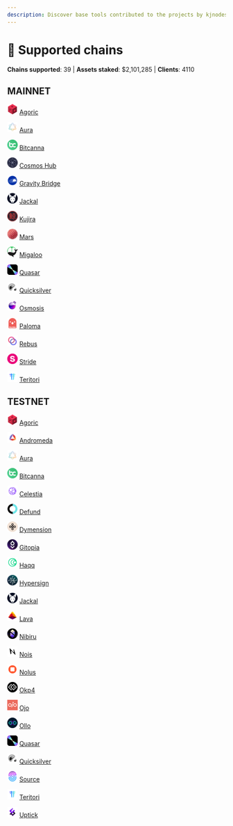 ```yaml
---
description: Discover base tools contributed to the projects by kjnodes team.
---
```


# 🖤 Supported chains

**Chains supported**: 39 | **Assets staked**: $2,101,285 | **Clients**: 4110

## MAINNET

<img src="https://raw.githubusercontent.com/kj89/cosmos-images/main/icons/agoric.png" alt="" data-size="line"> [Agoric](mainnet/agoric/)

<img src="https://raw.githubusercontent.com/kj89/cosmos-images/main/icons/aura.png" alt="" data-size="line"> [Aura](mainnet/aura/)

<img src="https://raw.githubusercontent.com/kj89/cosmos-images/main/icons/bitcanna.png" alt="" data-size="line"> [Bitcanna](mainnet/bitcanna/)

<img src="https://raw.githubusercontent.com/kj89/cosmos-images/main/icons/cosmoshub.png" alt="" data-size="line"> [Cosmos Hub](mainnet/cosmoshub/)

<img src="https://raw.githubusercontent.com/kj89/cosmos-images/main/icons/gravitybridge.png" alt="" data-size="line"> [Gravity Bridge](mainnet/gravitybridge/)

<img src="https://raw.githubusercontent.com/kj89/cosmos-images/main/icons/jackal.png" alt="" data-size="line"> [Jackal](mainnet/jackal/)

<img src="https://raw.githubusercontent.com/kj89/cosmos-images/main/icons/kujira.png" alt="" data-size="line"> [Kujira](mainnet/kujira/)

<img src="https://raw.githubusercontent.com/kj89/cosmos-images/main/icons/mars.png" alt="" data-size="line"> [Mars](mainnet/mars/)

<img src="https://raw.githubusercontent.com/kj89/cosmos-images/main/icons/migaloo.png" alt="" data-size="line"> [Migaloo](mainnet/migaloo/)

<img src="https://raw.githubusercontent.com/kj89/cosmos-images/main/icons/quasar.png" alt="" data-size="line"> [Quasar](mainnet/quasar/)

<img src="https://raw.githubusercontent.com/kj89/cosmos-images/main/icons/quicksilver.png" alt="" data-size="line"> [Quicksilver](mainnet/quicksilver/)

<img src="https://raw.githubusercontent.com/kj89/cosmos-images/main/icons/osmosis.png" alt="" data-size="line"> [Osmosis](mainnet/osmosis/)

<img src="https://raw.githubusercontent.com/kj89/cosmos-images/main/icons/paloma.png" alt="" data-size="line"> [Paloma](mainnet/paloma/)

<img src="https://raw.githubusercontent.com/kj89/cosmos-images/main/icons/rebus.png" alt="" data-size="line"> [Rebus](mainnet/rebus/)

<img src="https://raw.githubusercontent.com/kj89/cosmos-images/main/icons/stride.png" alt="" data-size="line"> [Stride](mainnet/stride/)

<img src="https://raw.githubusercontent.com/kj89/cosmos-images/main/icons/teritori.png" alt="" data-size="line"> [Teritori](mainnet/teritori/)


## TESTNET

<img src="https://raw.githubusercontent.com/kj89/cosmos-images/main/icons/agoric.png" alt="" data-size="line"> [Agoric](testnet/agoric/)

<img src="https://raw.githubusercontent.com/kj89/cosmos-images/main/icons/andromeda.png" alt="" data-size="line"> [Andromeda](testnet/andromeda/)

<img src="https://raw.githubusercontent.com/kj89/cosmos-images/main/icons/aura.png" alt="" data-size="line"> [Aura](testnet/aura/)

<img src="https://raw.githubusercontent.com/kj89/cosmos-images/main/icons/bitcanna.png" alt="" data-size="line"> [Bitcanna](testnet/bitcanna/)

<img src="https://raw.githubusercontent.com/kj89/cosmos-images/main/icons/celestia.png" alt="" data-size="line"> [Celestia](testnet/celestia/)

<img src="https://raw.githubusercontent.com/kj89/cosmos-images/main/icons/defund.png" alt="" data-size="line"> [Defund](testnet/defund/)

<img src="https://raw.githubusercontent.com/kj89/cosmos-images/main/icons/dymension.png" alt="" data-size="line"> [Dymension](testnet/dymension/)

<img src="https://raw.githubusercontent.com/kj89/cosmos-images/main/icons/gitopia.png" alt="" data-size="line"> [Gitopia](testnet/gitopia/)

<img src="https://raw.githubusercontent.com/kj89/cosmos-images/main/icons/haqq.png" alt="" data-size="line"> [Haqq](testnet/haqq/)

<img src="https://raw.githubusercontent.com/kj89/cosmos-images/main/icons/hypersign.png" alt="" data-size="line"> [Hypersign](testnet/hypersign/)

<img src="https://raw.githubusercontent.com/kj89/cosmos-images/main/icons/jackal.png" alt="" data-size="line"> [Jackal](testnet/jackal/)

<img src="https://raw.githubusercontent.com/kj89/cosmos-images/main/icons/lava.png" alt="" data-size="line"> [Lava](testnet/lava/)

<img src="https://raw.githubusercontent.com/kj89/cosmos-images/main/icons/nibiru.png" alt="" data-size="line"> [Nibiru](testnet/nibiru/)

<img src="https://raw.githubusercontent.com/kj89/cosmos-images/main/icons/nois.png" alt="" data-size="line"> [Nois](testnet/nois/)

<img src="https://raw.githubusercontent.com/kj89/cosmos-images/main/icons/nolus.png" alt="" data-size="line"> [Nolus](testnet/nolus/)

<img src="https://raw.githubusercontent.com/kj89/cosmos-images/main/icons/okp4.png" alt="" data-size="line"> [Okp4](testnet/okp4/)

<img src="https://raw.githubusercontent.com/kj89/cosmos-images/main/icons/ojo.png" alt="" data-size="line"> [Ojo](testnet/ojo/)

<img src="https://raw.githubusercontent.com/kj89/cosmos-images/main/icons/ollo.png" alt="" data-size="line"> [Ollo](testnet/ollo/)

<img src="https://raw.githubusercontent.com/kj89/cosmos-images/main/icons/quasar.png" alt="" data-size="line"> [Quasar](testnet/quasar/)

<img src="https://raw.githubusercontent.com/kj89/cosmos-images/main/icons/quicksilver.png" alt="" data-size="line"> [Quicksilver](testnet/quicksilver/)

<img src="https://raw.githubusercontent.com/kj89/cosmos-images/main/icons/source.png" alt="" data-size="line"> [Source](testnet/source/)

<img src="https://raw.githubusercontent.com/kj89/cosmos-images/main/icons/teritori.png" alt="" data-size="line"> [Teritori](testnet/teritori/)

<img src="https://raw.githubusercontent.com/kj89/cosmos-images/main/icons/uptick.png" alt="" data-size="line"> [Uptick](testnet/uptick/)

